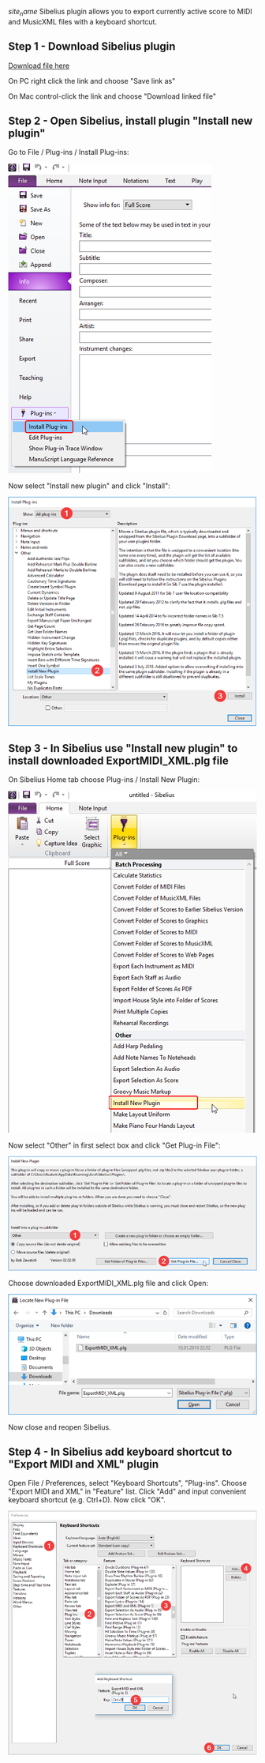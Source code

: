 $site_name$ Sibelius plugin allows you to export currently active score to MIDI and MusicXML files with a keyboard shortcut.

## Step 1 - Download Sibelius plugin

[Download file here](plugin/sibelius/ExportMIDI_XML.plg)

On PC right click the link and choose "Save link as"

On Mac control-click the link and choose "Download linked file"

## Step 2 - Open Sibelius, install plugin "Install new plugin"

Go to File / Plug-ins / Install Plug-ins:

![](md/img/sib_plugin1.png)

Now select "Install new plugin" and click "Install":

![](md/img/sib_plugin2.png)

## Step 3 - In Sibelius use "Install new plugin" to install downloaded ExportMIDI_XML.plg file

On Sibelius Home tab choose Plug-ins / Install New Plugin:

![](md/img/sib_plugin3.png)

Now select "Other" in first select box and click "Get Plug-in File":

![](md/img/sib_plugin4.png)

Choose downloaded ExportMIDI_XML.plg file and click Open:

![](md/img/sib_plugin5.png)

Now close and reopen Sibelius.

## Step 4 - In Sibelius add keyboard shortcut to "Export MIDI and XML" plugin

Open File / Preferences, select "Keyboard Shortcuts", "Plug-ins". Choose "Export MIDI and XML" in "Feature" list. Click "Add" and input convenient keyboard shortcut (e.g. Ctrl+D). Now click "OK".

![](md/img/sib_plugin6.png)

